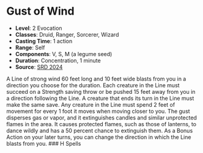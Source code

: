 # Gust of Wind

- **Level**: 2 Evocation
- **Classes**: Druid, Ranger, Sorcerer, Wizard
- **Casting Time**: 1 action
- **Range**: Self
- **Components**: V, S, M (a legume seed)
- **Duration**: Concentration, 1 minute
- **Source**: [SRD 2024](../../../srds/SRD_2024.pdf)

A Line of strong wind 60 feet long and 10 feet wide blasts from you in a direction you choose for the duration. Each creature in the Line must succeed on a Strength saving throw or be pushed 15 feet away from you in a direction following the Line. A creature that ends its turn in the Line must make the same save. Any creature in the Line must spend 2 feet of movement for every 1 foot it moves when moving closer to you. The gust disperses gas or vapor, and it extinguishes candles and similar unprotected flames in the area. It causes protected flames, such as those of lanterns, to dance wildly and has a 50 percent chance to extinguish them. As a Bonus Action on your later turns, you can change the direction in which the Line blasts from you. ### H Spells

